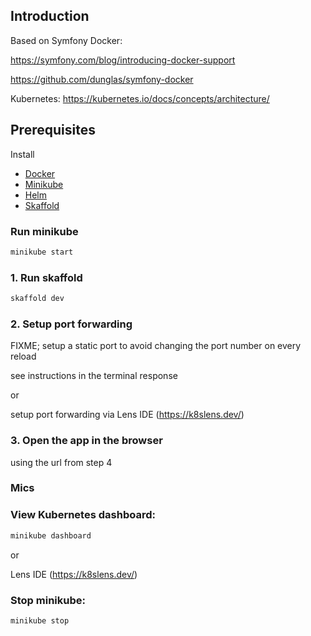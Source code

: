 ## Introduction

Based on Symfony Docker:

https://symfony.com/blog/introducing-docker-support

https://github.com/dunglas/symfony-docker

Kubernetes: https://kubernetes.io/docs/concepts/architecture/

## Prerequisites

Install
- [Docker](https://www.docker.com/)
- [Minikube](https://minikube.sigs.k8s.io/docs/start/)
- [Helm](https://helm.sh/docs/intro/quickstart/#install-helm)
- [Skaffold](https://skaffold.dev/docs/install/)

### Run minikube

```sh
minikube start
```

### 1. Run skaffold

```sh
skaffold dev
```

### 2. Setup port forwarding

FIXME; setup a static port to avoid changing the port number on every reload

see instructions in the terminal response

or

setup port forwarding via Lens IDE (https://k8slens.dev/)

### 3. Open the app in the browser

using the url from step 4


### Mics

### View Kubernetes dashboard:

```sh
minikube dashboard
```

or

Lens IDE (https://k8slens.dev/)

### Stop minikube:

```sh
minikube stop
```
